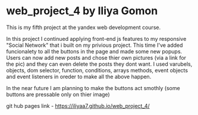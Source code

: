 # web_project_4 by Iliya Gomon

This is my fifth project at the yandex web development course.

In this project I continued applying front-end js features to my responsive "Social Network" that i built on my privious project.
This time I've added funcionalety to all the buttons in the page and made some new popups.
Users can now add new posts and chose thier own pictures (via a link for the pic) and they can even delete the posts they dont want.
I used varubels, objects, dom selector, function, conditions, arrays methods, event objects and event listeners in oreder to make all the above happen.

In the near future I am planning to make the buttons act smothly (some buttons are pressable only on thier image)

git hub pages link - https://iliyaa7.github.io/web_project_4/
